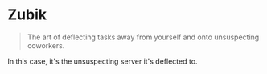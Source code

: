 # Zubik
> The art of deflecting tasks away from yourself and onto unsuspecting coworkers.

In this case, it's the unsuspecting server it's deflected to.
